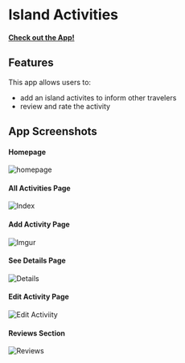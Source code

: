 # Island Activities
#### [Check out the App!](https://island-activities.herokuapp.com/)

## Features
This app allows users to:
*   add an island activites to inform other travelers
*   review and rate the activity

## App Screenshots
#### Homepage
![homepage](https://i.imgur.com/wlkcQzp.png)
#### All Activities Page
![Index](https://i.imgur.com/nT53LB7.png)
#### Add Activity Page
![Imgur](https://i.imgur.com/SSbrLCw.png)
#### See Details Page
![Details](https://i.imgur.com/QiOVRoh.png)
#### Edit Activity Page
![Edit Activiity](https://i.imgur.com/Lq7fTxA.png)
#### Reviews Section
![Reviews](https://i.imgur.com/UOpRZdt.png)
